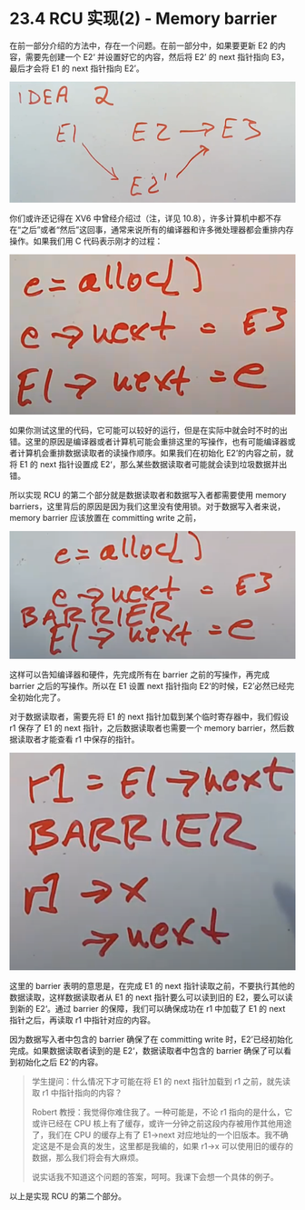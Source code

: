 # 23.4 RCU 实现(2) - Memory barrier

在前一部分介绍的方法中，存在一个问题。在前一部分中，如果要更新 E2 的内容，需要先创建一个 E2‘ 并设置好它的内容，然后将 E2’ 的 next 指针指向 E3，最后才会将 E1 的 next 指针指向 E2’。

![](<../assets/image (452).png>)

你们或许还记得在 XV6 中曾经介绍过（注，详见 10.8），许多计算机中都不存在“之后”或者“然后”这回事，通常来说所有的编译器和许多微处理器都会重排内存操作。如果我们用 C 代码表示刚才的过程：

![](<../assets/image (426).png>)

如果你测试这里的代码，它可能可以较好的运行，但是在实际中就会时不时的出错。这里的原因是编译器或者计算机可能会重排这里的写操作，也有可能编译器或者计算机会重排数据读取者的读操作顺序。如果我们在初始化 E2’的内容之前，就将 E1 的 next 指针设置成 E2‘，那么某些数据读取者可能就会读到垃圾数据并出错。

所以实现 RCU 的第二个部分就是数据读取者和数据写入者都需要使用 memory barriers，这里背后的原因是因为我们这里没有使用锁。对于数据写入者来说，memory barrier 应该放置在 committing write 之前，

![](<../assets/image (419).png>)

这样可以告知编译器和硬件，先完成所有在 barrier 之前的写操作，再完成 barrier 之后的写操作。所以在 E1 设置 next 指针指向 E2‘的时候，E2’必然已经完全初始化完了。

对于数据读取者，需要先将 E1 的 next 指针加载到某个临时寄存器中，我们假设 r1 保存了 E1 的 next 指针，之后数据读取者也需要一个 memory barrier，然后数据读取者才能查看 r1 中保存的指针。

![](<../assets/image (429).png>)

这里的 barrier 表明的意思是，在完成 E1 的 next 指针读取之前，不要执行其他的数据读取，这样数据读取者从 E1 的 next 指针要么可以读到旧的 E2，要么可以读到新的 E2‘。通过 barrier 的保障，我们可以确保成功在 r1 中加载了 E1 的 next 指针之后，再读取 r1 中指针对应的内容。

因为数据写入者中包含的 barrier 确保了在 committing write 时，E2’已经初始化完成。如果数据读取者读到的是 E2‘，数据读取者中包含的 barrier 确保了可以看到初始化之后 E2’的内容。

> 学生提问：什么情况下才可能在将 E1 的 next 指针加载到 r1 之前，就先读取 r1 中指针指向的内容？
>
> Robert 教授：我觉得你难住我了。一种可能是，不论 r1 指向的是什么，它或许已经在 CPU 核上有了缓存，或许一分钟之前这段内存被用作其他用途了，我们在 CPU 的缓存上有了 E1->next 对应地址的一个旧版本。我不确定这是不是会真的发生，这里都是我编的，如果 r1->x 可以使用旧的缓存的数据，那么我们将会有大麻烦。
>
> 说实话我不知道这个问题的答案，呵呵。我课下会想一个具体的例子。

以上是实现 RCU 的第二个部分。
